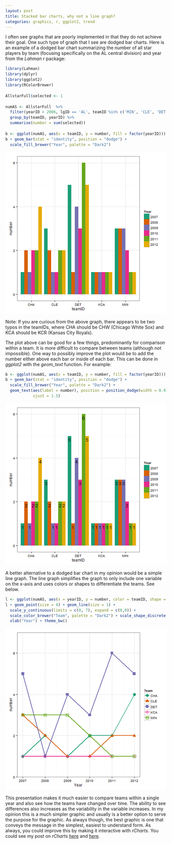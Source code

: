 ```yaml
---
layout: post
title: Stacked bar charts, why not a line graph?
categories: graphics, r, ggplot2, trend
---
```


I often see graphs that are poorly implemented in that they do not achieve their goal.  One such type of graph that I see are dodged bar charts.  Here is an example of a dodged bar chart summarizing the number of all star players by team (focusing specifically on the AL central division) and year from the *Lahman* r package:


```r
library(Lahman)
library(dplyr)
library(ggplot2)
library(RColorBrewer)

AllstarFull$selected <- 1

numAS <- AllstarFull  %>% 
  filter(yearID > 2006, lgID == 'AL', teamID %in% c('MIN', 'CLE', 'DET', 'CHA', 'KCA')) %>%
  group_by(teamID, yearID) %>%
  summarise(number = sum(selected))

b <- ggplot(numAS, aes(x = teamID, y = number, fill = factor(yearID))) + theme_bw()
b + geom_bar(stat = "identity", position = "dodge") + 
  scale_fill_brewer("Year", palette = "Dark2") 
```

![](/figs/bar.png) 

Note: If you are curious from the above graph, there appears to be two typos in the teamIDs, where CHA should be CHW (Chicago White Sox) and KCA should be KCR (Kansas City Royals).

The plot above can be good for a few things, predominantly for comparison within a team. It is more difficult to compare between teams (although not impossible).  One way to possibly improve the plot would be to add the number either above each bar or inside of each bar.  This can be done in *ggplot2* with the *geom_text* function.  For example:


```r
b <- ggplot(numAS, aes(x = teamID, y = number, fill = factor(yearID))) + theme_bw()
b + geom_bar(stat = "identity", position = "dodge") + 
  scale_fill_brewer("Year", palette = "Dark2") + 
  geom_text(aes(label = number), position = position_dodge(width = 0.9), 
            vjust = 1.5)
```

![](/figs/bartext.png) 

A better alternative to a dodged bar chart in my opinion would be a simple line graph.  The line graph simplifies the graph to only include one variable on the x-axis and uses colors or shapes to differentiate the teams. See below.


```r
l <- ggplot(numAS, aes(x = yearID, y = number, color = teamID, shape = teamID))
l + geom_point(size = 4) + geom_line(size = 1) +
  scale_y_continuous(limits = c(0, 7), expand = c(0,0)) + 
  scale_color_brewer("Team", palette = "Dark2") + scale_shape_discrete("Team") + 
  xlab("Year") + theme_bw()
```

![](/figs/line.png) 

This presentation makes it much easier to compare teams within a single year and also see how the teams have changed over time. The ability to see differences also increases as the variability in the variable increases. In my opinion this is a much simpler graphic and usually is a better option to serve the purpose for the graphic. As always though, the best graphic is one that conveys the message in the simplest, easiest to understand form. As always, you could improve this by making it interactive with *rCharts*.  You could see my post on *rCharts* [here](/2014/02/15/rcharts/) and [here](/2014/03/03/rChartsslidy/).

